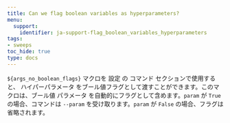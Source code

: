 ```yaml
---
title: Can we flag boolean variables as hyperparameters?
menu:
  support:
    identifier: ja-support-flag_boolean_variables_hyperparameters
tags:
- sweeps
toc_hide: true
type: docs
---
```


`${args_no_boolean_flags}` マクロを 設定 の コマンド セクションで使用すると、 ハイパーパラメータ をブール値フラグとして渡すことができます。このマクロは、ブール値 パラメータ を自動的にフラグとして含めます。`param` が `True` の場合、コマンドは `--param` を受け取ります。`param` が `False` の場合、フラグは省略されます。
